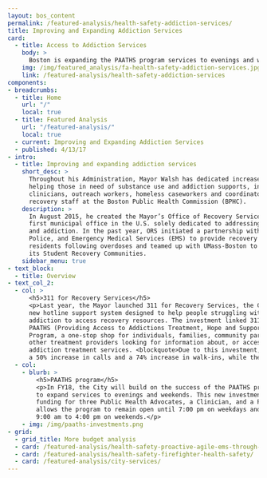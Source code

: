 ```yaml
---
layout: bos_content
permalink: /featured-analysis/health-safety-addiction-services/
title: Improving and Expanding Addiction Services
card:
  - title: Access to Addiction Services
    body: >
      Boston is expanding the PAATHS program services to evenings and weekends
    img: /img/featured_analysis/fa-health-safety-addiction-services.jpg
    link: /featured-analysis/health-safety-addiction-services
components:
- breadcrumbs:
  - title: Home
    url: "/"
    local: true
  - title: Featured Analysis
    url: "/featured-analysis/"
    local: true
  - current: Improving and Expanding Addiction Services
  - published: 4/13/17
- intro:
  - title: Improving and expanding addiction services
    short_desc: >
      Throughout his Administration, Mayor Walsh has dedicated increased resources for 
      helping those in need of substance use and addiction supports, including 55 
      clinicians, outreach workers, homeless caseworkers and coordinators and other 
      recovery staff at the Boston Public Health Commission (BPHC). 
    description: >
      In August 2015, he created the Mayor’s Office of Recovery Services (ORS), the 
      first municipal office in the U.S. solely dedicated to addressing substance use 
      and addiction. In the past year, ORS initiated a partnership with Boston Fire, 
      Police, and Emergency Medical Services (EMS) to provide recovery resources to 
      residents following overdoses and teamed up with UMass-Boston to support 
      its Student Recovery Communities.
    sidebar_menu: true
- text_block:
  - title: Overview
- text_col_2:
  - col: >
      <h5>311 for Recovery Services</h5>
      <p>Last year, the Mayor launched 311 for Recovery Services, the City of Boston's 
      new hotline support system designed to help people struggling with substance use and 
      addiction to access recovery resources. The investment linked 311 service with the 
      PAATHS (Providing Access to Addictions Treatment, Hope and Support) 
      Program, a one-stop shop for individuals, families, community partners, and 
      other treatment providers looking for information about, or access to, 
      addiction treatment services. <blockquote>Due to this investment, PAATHS has seen 
      a 50% increase in calls and a 74% increase in walk-ins, while the number of new 
  - col: 
    - blurb: >
        <h5>PAATHS program</h5>
        <p>In FY18, the City will build on the success of the PAATHS program and enable it 
        to expand services to evenings and weekends. This new investment, which includes 
        funding for three Public Health Advocates, a Clinician, and a Program Director, 
        allows the program to remain open until 7:00 pm on weekdays and from 
        9:00 am to 4:00 pm on weekends.</p>
    - img: /img/paaths-investments.png
- grid: 
  - grid_title: More budget analysis
  - card: /featured-analysis/health-safety-proactive-agile-ems-through-data/
  - card: /featured-analysis/health-safety-firefighter-health-safety/
  - card: /featured-analysis/city-services/
---
```

